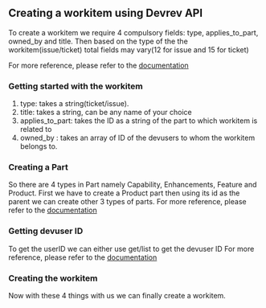 ## Creating a workitem using Devrev API

To create a workitem we require 4 compulsory fields: type, applies_to_part, owned_by and title. Then based on the type of the the workitem(issue/ticket) total fields may vary(12 for issue and 15 for ticket)

For more reference, please refer to the [documentation](https://developer.devrev.ai/api-reference/works/create)

### Getting started with the workitem
1. type: takes a string(ticket/issue).
2. title: takes a string, can be any name of your choice
3. applies_to_part: takes the ID as a string of the part to which workitem is related to
4. owned_by : takes an array of ID of the devusers to whom the workitem belongs to.

### Creating a Part
So there are 4 types in Part namely Capability, Enhancements, Feature and Product. First we have to create a Product part then using its id as the parent we can create other 3 types of parts.
For more reference, please refer to the [documentation](https://developer.devrev.ai/api-reference/parts/create)

### Getting devuser ID
To get the userID we can either use get/list to get the devuser ID
For more reference, please refer to the [documentation](https://developer.devrev.ai/api-reference/dev-users/get)

### Creating the workitem
Now with these 4 things with us we can finally create a workitem.
